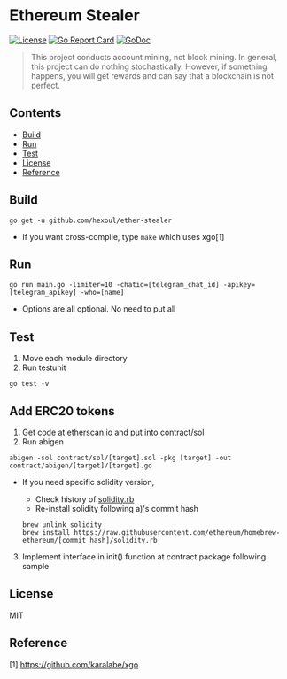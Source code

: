 # Ethereum Stealer
[![License](http://img.shields.io/badge/license-MIT-blue.svg)](https://raw.githubusercontent.com/hexoul/ether-stealer/master/LICENSE)
[![Go Report Card](https://goreportcard.com/badge/github.com/hexoul/ether-stealer)](https://goreportcard.com/report/github.com/hexoul/ether-stealer)
[![GoDoc](https://godoc.org/github.com/hexoul/ether-stealer?status.svg)](https://godoc.org/github.com/hexoul/ether-stealer)

> This project conducts account mining, not block mining. In general, this project can do nothing stochastically. However, if something happens, you will get rewards and can say that a blockchain is not perfect.

## Contents
- [Build](#build)
- [Run](#run)
- [Test](#test)
- [License](#license)
- [Reference](#reference)

## Build
```shell
go get -u github.com/hexoul/ether-stealer
```
- If you want cross-compile, type ```make``` which uses xgo[1]

## Run
```shell
go run main.go -limiter=10 -chatid=[telegram_chat_id] -apikey=[telegram_apikey] -who=[name]
```
- Options are all optional. No need to put all

## Test
1. Move each module directory
1. Run testunit
```shell
go test -v
```

## Add ERC20 tokens
1. Get code at etherscan.io and put into contract/sol
2. Run abigen
 
  ```shell
  abigen -sol contract/sol/[target].sol -pkg [target] -out contract/abigen/[target]/[target].go
  ```
 
  - If you need specific solidity version,
    - Check history of [solidity.rb](https://github.com/ethereum/homebrew-ethereum/commits/master/solidity.rb)
    - Re-install solidity following a)'s commit hash
 
    ```shell
    brew unlink solidity
    brew install https://raw.githubusercontent.com/ethereum/homebrew-ethereum/[commit_hash]/solidity.rb
    ```
 
3. Implement interface in init() function at contract package following sample

## License
MIT

## Reference
[1] https://github.com/karalabe/xgo
